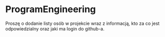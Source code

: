 # ProgramEngineering

Proszę o dodanie listy osób w projekcie wraz z informacją, kto za co jest odpowiedzialny oraz jaki ma login do github-a.